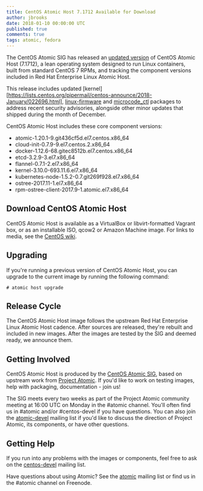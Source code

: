 ```yaml
---
title: CentOS Atomic Host 7.1712 Available for Download
author: jbrooks
date: 2018-01-10 00:00:00 UTC
published: true
comments: true
tags: atomic, fedora
---
```


The CentOS Atomic SIG has released an [updated version](https://wiki.centos.org/SpecialInterestGroup/Atomic/Download) of
CentOS Atomic Host (7.1712), a lean operating system designed to run
Linux containers, built from standard CentOS 7 RPMs, and tracking the
component versions included in Red Hat Enterprise Linux Atomic Host.

This release includes updated [kernel][https://lists.centos.org/pipermail/centos-announce/2018-January/022696.html], [linux-firmware](https://lists.centos.org/pipermail/centos-announce/2018-January/022698.html) and
[microcode_ctl](https://lists.centos.org/pipermail/centos-announce/2018-January/022697.html) packages to address recent security advisories, alongside other minor updates that shipped during the month of
December.

CentOS Atomic Host includes these core component versions:

* atomic-1.20.1-9.git436cf5d.el7.centos.x86_64
* cloud-init-0.7.9-9.el7.centos.2.x86_64
* docker-1.12.6-68.gitec8512b.el7.centos.x86_64
* etcd-3.2.9-3.el7.x86_64
* flannel-0.7.1-2.el7.x86_64
* kernel-3.10.0-693.11.6.el7.x86_64
* kubernetes-node-1.5.2-0.7.git269f928.el7.x86_64
* ostree-2017.11-1.el7.x86_64
* rpm-ostree-client-2017.9-1.atomic.el7.x86_64

## Download CentOS Atomic Host

CentOS Atomic Host is available as a VirtualBox or libvirt-formatted
Vagrant box, or as an installable ISO, qcow2 or Amazon Machine image.
For links to media, see the [CentOS wiki](https://wiki.centos.org/SpecialInterestGroup/Atomic/Download).

## Upgrading

If you're running a previous version of CentOS Atomic Host, you can
upgrade to the current image by running the following command:

```
# atomic host upgrade
```

## Release Cycle

The CentOS Atomic Host image follows the upstream Red Hat Enterprise
Linux Atomic Host cadence. After sources are released, they're rebuilt
and included in new images. After the images are tested by the SIG and
deemed ready, we announce them.

## Getting Involved

CentOS Atomic Host is produced by the [CentOS Atomic SIG](http://wiki.centos.org/SpecialInterestGroup/Atomic), based on
upstream work from  [Project Atomic](http://www.projectatomic.io/). If
you'd like to work on testing images, help with packaging,
documentation - join us!

The SIG meets every two weeks as part of the Project Atomic community
meeting at 16:00 UTC on Monday in the #atomic channel. You'll often
find us in #atomic and/or #centos-devel if you have questions. You can
also join the [atomic-devel](https://lists.projectatomic.io/mailman/listinfo/atomic-devel) mailing
list if you'd like to discuss the direction of Project Atomic, its
components, or have other questions.

## Getting Help

If you run into any problems with the images or components, feel free
to ask on the [centos-devel](http://lists.centos.org/mailman/listinfo/centos-devel) mailing list.

Have questions about using Atomic? See the [atomic](https://lists.projectatomic.io/mailman/listinfo/atomic) mailing list
or find us in the #atomic channel on Freenode.
